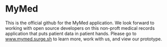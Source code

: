 # MyMed
This is the official github for the MyMed application. We look forward to working with open source developers on this non-proft medical records application that puts patient data in patient hands. Please go to www.mymed.surge.sh to learn more, work with us, and view our prototype.
